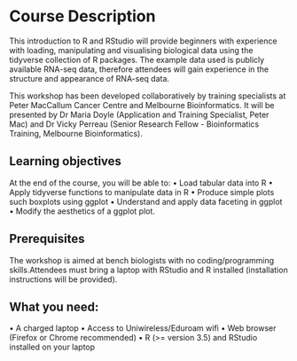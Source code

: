 # Course Description

This introduction to R and RStudio will provide beginners with experience with loading, manipulating and visualising biological data using the tidyverse collection of R packages. The example data used is publicly available RNA-seq data, therefore attendees will gain experience in the structure and appearance of RNA-seq data.

This workshop has been developed collaboratively by training specialists at Peter MacCallum Cancer Centre and Melbourne Bioinformatics. It will be presented by Dr Maria Doyle (Application and Training Specialist, Peter Mac) and Dr Vicky Perreau (Senior Research Fellow - Bioinformatics Training, Melbourne Bioinformatics). 


## Learning objectives

At the end of the course, you will be able to:
•    Load tabular data into R
•    Apply tidyverse functions to manipulate data in R
•    Produce simple plots such boxplots using ggplot
•    Understand and apply data faceting in ggplot
•    Modify the aesthetics of a ggplot plot.

 
## Prerequisites

The workshop is aimed at bench biologists with no coding/programming skills.Attendees must bring a laptop with RStudio and R installed (installation instructions will be provided). 

 
## What you need:

•    A charged laptop
•    Access to Uniwireless/Eduroam wifi
•    Web browser (Firefox or Chrome recommended)
•    R (>= version 3.5) and RStudio installed on your laptop
